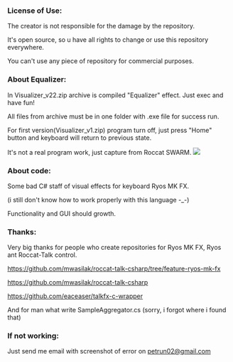 ### License of Use:
  The creator is not responsible for the damage by the repository.
  
  It's open source, so u have all rights to change or use this repository everywhere.
  
  You can't use any piece of repository for commercial purposes.

### About Equalizer:
  In Visualizer_v22.zip archive is compiled "Equalizer" effect. Just exec and have fun!
  
  All files from archive must be in one folder with .exe file for success run.
  
  For first version(Visualizer_v1.zip) program turn off, just press "Home" button and keyboard will return to previous state.
  
  It's not a real program work, just capture from Roccat SWARM.
  ![](https://github.com/Gig4but/RyosMKFXVisualizer/blob/master/Equailizer.gif)

### About code:
  Some bad C# staff of visual effects for keyboard Ryos MK FX.
  
  (i still don't know how to work properly with this language -_-)
  
  Functionality and GUI should growth.

### Thanks:
  Very big thanks for people who create repositories for Ryos MK FX, Ryos ant Roccat-Talk control.
  
  https://github.com/mwasilak/roccat-talk-csharp/tree/feature-ryos-mk-fx
  
  https://github.com/mwasilak/roccat-talk-csharp
  
  https://github.com/eaceaser/talkfx-c-wrapper
  
  And for man what write SampleAggregator.cs (sorry, i forgot where i found that)
  
### If not working:
  
  Just send me email with screenshot of error on petrun02@gmail.com
